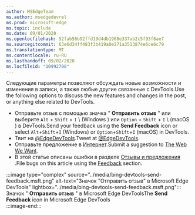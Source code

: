 ```yaml
---
author: MSEdgeTeam
ms.author: msedgedevrel
ms.prod: microsoft-edge
ms.topic: include
ms.date: 09/01/2020
ms.openlocfilehash: 52fab56b92ffd19d4db1968e337ab2c5f93f6ae7
ms.sourcegitcommit: 63e6d34ff483f3b419a0e271a3513874e6ce6c79
ms.translationtype: MT
ms.contentlocale: ru-RU
ms.lasthandoff: 09/02/2020
ms.locfileid: "10992708"
---
```

<span data-ttu-id="c9382-101">Следующие параметры позволяют обсуждать новые возможности и изменения в записи, а также любые другие связанные с DevTools.</span><span class="sxs-lookup"><span data-stu-id="c9382-101">Use the following options to discuss the new features and changes in the post, or anything else related to DevTools.</span></span>  

*   <span data-ttu-id="c9382-102">Отправьте отзыв с помощью значка " **Отправить отзыв** " или выберите `Alt` + `Shift` + `I` \ (Windows \) или `Option` + `Shift` + `I` \ (macOS \) в DevTools.</span><span class="sxs-lookup"><span data-stu-id="c9382-102">Send your feedback using the **Send Feedback** icon or select `Alt`+`Shift`+`I` \(Windows\) or `Option`+`Shift`+`I` \(macOS\) in DevTools.</span></span>  
*   <span data-ttu-id="c9382-103">Твит на [@EdgeDevTools][PostTweetEdgeDevTools].</span><span class="sxs-lookup"><span data-stu-id="c9382-103">Tweet at [@EdgeDevTools][PostTweetEdgeDevTools].</span></span>  
*   <span data-ttu-id="c9382-104">Отправьте предложение в [Интернет][TheWebWeWant].</span><span class="sxs-lookup"><span data-stu-id="c9382-104">Submit a suggestion to [The Web We Want][TheWebWeWant].</span></span>  
*   <span data-ttu-id="c9382-105">В этой статье описаны ошибки в разделе [Отзывы и предложения](#feedback) .</span><span class="sxs-lookup"><span data-stu-id="c9382-105">File bugs on this article using the [Feedback](#feedback) section.</span></span>  

:::image type="complex" source="../media/bing-devtools-send-feedback.msft.png" alt-text="Значок "Отправить отзыв" в Microsoft Edge DevTools" lightbox="../media/bing-devtools-send-feedback.msft.png":::
   <span data-ttu-id="c9382-107">Значок " **Отправить отзыв** " в Microsoft Edge DevTools</span><span class="sxs-lookup"><span data-stu-id="c9382-107">The **Send Feedback** icon in Microsoft Edge DevTools</span></span>  
:::image-end:::  

<!-- links -->  

[PostTweetEdgeDevTools]: https://twitter.com/intent/tweet?text=@EdgeDevTools "@EdgeDevTools | Публикация твита"  

[EdgeDevToolsTwitterAccount]: https://twitter.com/EdgeDevTools "@EdgeDevTools учетной записи Twitter"  

[GitHubMicrosoftDocsEdgeDeveloperNewIssue]: https://github.com/MicrosoftDocs/edge-developer/issues/new?title=[DevTools%20Docs%20Feedback] "Новая ошибка — MicrosoftDocs/Edge-разработчик-GitHub"  

[TheWebWeWant]: https://webwewant.fyi "Требуемый веб-сайт"  
